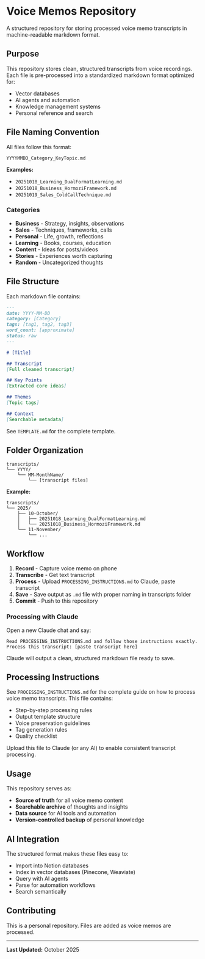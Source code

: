 # Voice Memos Repository

A structured repository for storing processed voice memo transcripts in machine-readable markdown format.

## Purpose

This repository stores clean, structured transcripts from voice recordings. Each file is pre-processed into a standardized markdown format optimized for:
- Vector databases
- AI agents and automation
- Knowledge management systems
- Personal reference and search

## File Naming Convention

All files follow this format:
```
YYYYMMDD_Category_KeyTopic.md
```

**Examples:**
- `20251018_Learning_DualFormatLearning.md`
- `20251018_Business_HormoziFramework.md`
- `20251019_Sales_ColdCallTechnique.md`

### Categories
- **Business** - Strategy, insights, observations
- **Sales** - Techniques, frameworks, calls
- **Personal** - Life, growth, reflections
- **Learning** - Books, courses, education
- **Content** - Ideas for posts/videos
- **Stories** - Experiences worth capturing
- **Random** - Uncategorized thoughts

## File Structure

Each markdown file contains:
```markdown
---
date: YYYY-MM-DD
category: [Category]
tags: [tag1, tag2, tag3]
word_count: [approximate]
status: raw
---

# [Title]

## Transcript
[Full cleaned transcript]

## Key Points
[Extracted core ideas]

## Themes
[Topic tags]

## Context
[Searchable metadata]
```

See `TEMPLATE.md` for the complete template.

## Folder Organization
```
transcripts/
└── YYYY/
    └── MM-MonthName/
        └── [transcript files]
```

**Example:**
```
transcripts/
└── 2025/
    ├── 10-October/
    │   ├── 20251018_Learning_DualFormatLearning.md
    │   └── 20251018_Business_HormoziFramework.md
    └── 11-November/
        └── ...
```

## Workflow

1. **Record** - Capture voice memo on phone
2. **Transcribe** - Get text transcript
3. **Process** - Upload `PROCESSING_INSTRUCTIONS.md` to Claude, paste transcript
4. **Save** - Save output as `.md` file with proper naming in transcripts folder
5. **Commit** - Push to this repository

### Processing with Claude

Open a new Claude chat and say:
```
Read PROCESSING_INSTRUCTIONS.md and follow those instructions exactly. 
Process this transcript: [paste transcript here]
```

Claude will output a clean, structured markdown file ready to save.

## Processing Instructions

See `PROCESSING_INSTRUCTIONS.md` for the complete guide on how to process voice memo transcripts. This file contains:
- Step-by-step processing rules
- Output template structure
- Voice preservation guidelines
- Tag generation rules
- Quality checklist

Upload this file to Claude (or any AI) to enable consistent transcript processing.

## Usage

This repository serves as:
- **Source of truth** for all voice memo content
- **Searchable archive** of thoughts and insights
- **Data source** for AI tools and automation
- **Version-controlled backup** of personal knowledge

## AI Integration

The structured format makes these files easy to:
- Import into Notion databases
- Index in vector databases (Pinecone, Weaviate)
- Query with AI agents
- Parse for automation workflows
- Search semantically

## Contributing

This is a personal repository. Files are added as voice memos are processed.

---

**Last Updated:** October 2025
